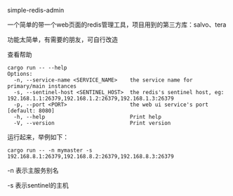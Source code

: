 simple-redis-admin

一个简单的带一个web页面的redis管理工具，项目用到的第三方库：salvo、tera

功能太简单，有需要的朋友，可自行改造


查看帮助
```
cargo run -- --help
Options:
  -n, --service-name <SERVICE_NAME>    the service name for primary/main instances
  -s, --sentinel-host <SENTINEL_HOST>  the redis's sentinel host, eg: 192.168.1.1:26379,192.168.1.2:26379,192.168.1.3:26379
  -p, --port <PORT>                    the web ui service's port [default: 8080]
  -h, --help                           Print help
  -V, --version                        Print version
```
运行起来，举例如下：
```
cargo run -- -n mymaster -s 192.168.8.1:26379,192.168.8.2:26379,192.168.8.3:26379
```
-n 表示主服务别名

-s 表示sentinel的主机

